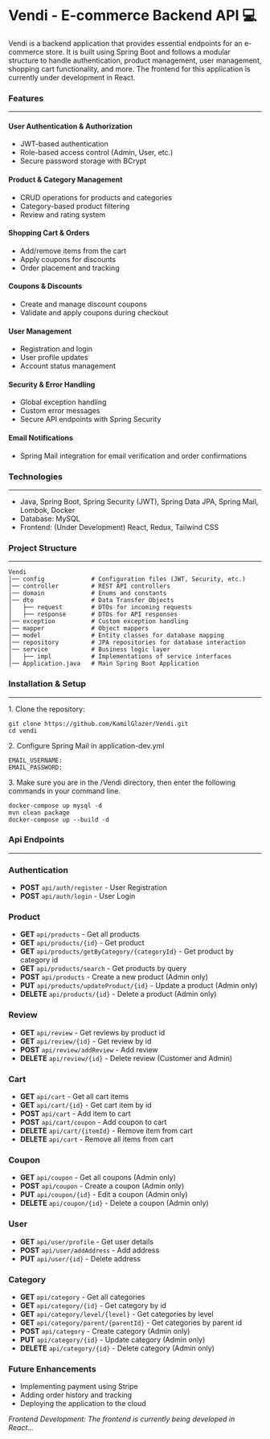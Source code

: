 <h1>Vendi - E-commerce Backend API 💻</h1>

<p>Vendi is a backend application that provides essential endpoints for an e-commerce store. It is built using Spring Boot and follows a modular structure to handle authentication, product management, user management, shopping cart functionality, and more. The frontend for this application is currently under development in React.</p>

### Features
<hr>

#### User Authentication & Authorization
- JWT-based authentication
- Role-based access control (Admin, User, etc.)
- Secure password storage with BCrypt

#### Product & Category Management
- CRUD operations for products and categories
- Category-based product filtering
- Review and rating system

#### Shopping Cart & Orders
- Add/remove items from the cart
- Apply coupons for discounts
- Order placement and tracking

#### Coupons & Discounts
- Create and manage discount coupons
- Validate and apply coupons during checkout

#### User Management
- Registration and login
- User profile updates
- Account status management

#### Security & Error Handling
- Global exception handling
- Custom error messages
- Secure API endpoints with Spring Security

#### Email Notifications
- Spring Mail integration for email verification and order confirmations

### Technologies
<hr>

- Java, Spring Boot, Spring Security (JWT), Spring Data JPA, Spring Mail, Lombok, Docker
- Database: MySQL
- Frontend: (Under Development) React, Redux, Tailwind CSS

### Project Structure
<hr>

<pre><code>Vendi
│── config             # Configuration files (JWT, Security, etc.)
│── controller         # REST API controllers
│── domain             # Enums and constants
│── dto                # Data Transfer Objects
│   ├── request        # DTOs for incoming requests
│   ├── response       # DTOs for API responses
│── exception          # Custom exception handling
│── mapper             # Object mappers
│── model              # Entity classes for database mapping
│── repository         # JPA repositories for database interaction
│── service            # Business logic layer
│   ├── impl           # Implementations of service interfaces
│── Application.java   # Main Spring Boot Application
</code></pre>

### Installation & Setup
<hr>
1. Clone the repository:
<pre><code>git clone https://github.com/KamilGlazer/Vendi.git
cd vendi
</code></pre>
2. Configure Spring Mail in application-dev.yml
<pre><code>EMAIL_USERNAME:
EMAIL_PASSWORD:
</code></pre>
3. Make sure you are in the /Vendi directory, then enter the following commands in your command line.
<pre><code>docker-compose up mysql -d 
mvn clean package
docker-compose up --build -d
</code></pre>

### Api Endpoints
<hr>

### Authentication
- **POST** `api/auth/register` - User Registration
- **POST** `api/auth/login` - User Login

### Product 
- **GET** `api/products` - Get all products
- **GET** `api/products/{id}` - Get product
- **GET** `api/products/getByCategory/{categoryId}` - Get product by category id
- **GET** `api/products/search` - Get products by query
- **POST** `api/products` - Create a new product (Admin only)
- **PUT** `api/products/updateProduct/{id}` - Update a product (Admin only)
- **DELETE** `api/products/{id}` - Delete a product (Admin only)

### Review
- **GET** `api/review` - Get reviews by product id
- **GET** `api/review/{id}` - Get review by id
- **POST** `api/review/addReview` - Add review
- **DELETE** `api/review/{id}` - Delete review (Customer and Admin)

### Cart
- **GET** `api/cart` - Get all cart items
- **GET** `api/cart/{id}` - Get cart item by id
- **POST** `api/cart` - Add item to cart
- **POST** `api/cart/coupon` - Add coupon to cart
- **DELETE** `api/cart/{itemId}` - Remove item from cart 
- **DELETE** `api/cart` - Remove all items from cart

### Coupon
- **GET** `api/coupon` - Get all coupons (Admin only)
- **POST** `api/coupon` - Create a coupon (Admin only)
- **PUT** `api/coupon/{id}` - Edit a coupon (Admin only)
- **DELETE** `api/coupon/{id}` - Delete a coupon (Admin only)

### User
- **GET** `api/user/profile` - Get user details
- **POST** `api/user/addAddress` - Add address
- **PUT** `api/user/{id}` - Delete address

### Category
- **GET** `api/category` - Get all categories
- **GET** `api/category/{id}` - Get category by id
- **GET** `api/category/level/{level}` - Get categories by level
- **GET** `api/category/parent/{parentId}` -  Get categories by parent id
- **POST** `api/category` - Create category (Admin only)
- **PUT** `api/category/{id}` - Update category (Admin only)
- **DELETE** `api/category/{id}` - Delete category (Admin only)


### Future Enhancements
- Implementing payment using Stripe
- Adding order history and tracking
- Deploying the application to the cloud

<i>Frontend Development: The frontend is currently being developed in React...</i>

